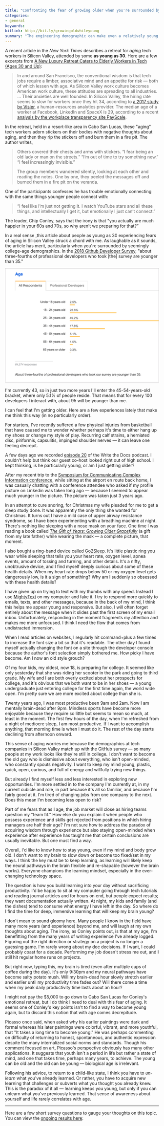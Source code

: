 ```yaml
---
title: "Confronting the fear of growing older when you're surrounded by young programmers"
categories:
- general
keywords:
bitlink: http://bit.ly/growingoldwhileyoung
summary: "The engineering demographic can make even a relatively young person seem old. This sense of growing old is causing panic in many tech workers in Silicon Valley. One solution might be to change your mindset about what it means to be young, and to learn to unlearn what you have already internalized unconsciously."
---
```


A recent article in the *New York Times* describes a retreat for <i>aging</i> tech workers in Silicon Valley, attended by some **as young as 30**. Here are a few excerpts from [A New Luxury Retreat Caters to Elderly Workers in Tech (Ages 30 and Up)](https://www.nytimes.com/2019/03/04/technology/modern-elder-resort-silicon-valley-ageism.html):

> In and around San Francisco, the conventional wisdom is that tech jobs require a limber, associative mind and an appetite for risk &mdash; both of which lessen with age. As Silicon Valley work culture becomes American work culture, these attitudes are spreading to all industries.
> ...
> Their anxieties are well founded. In Silicon Valley, the hiring rate seems to slow for workers once they hit 34, according to [a 2017 study by Visier](https://www.visier.com/wp-content/uploads/2017/09/Visier-Insights-AgeismInTech-Sept2017.pdf), a human-resources analytics provider. The median age of a worker at Facebook, LinkedIn and SpaceX is 29, according to a recent [analysis by the workplace transparency site PayScale](https://www.payscale.com/data-packages/top-tech-companies-compared).

In the retreat, held in a resort-like area in Cabo San Lucas, these "aging" tech workers adorn stickers on their bodies with negative thoughts about aging, and then they rip the stickers off and burn them in a fire pit. The author writes,

> Others covered their chests and arms with stickers. “I fear being an old lady or man on the streets.” “I’m out of time to try something new.” “I feel increasingly invisible.”
>
> The group members wandered silently, looking at each other and reading the notes. One by one, they peeled the messages off and burned them in a fire pit on the veranda.

One of the participants confesses he has trouble emotionally connecting with the same things younger people connect with:

> “I feel like I’m just not getting it. I watch YouTube stars and all these things, and intellectually I get it, but emotionally I just can’t connect.”

The leader, Chip Conley, says that the irony is that "you actually are much happier in your 60s and 70s, so why aren’t we preparing for that?”

In a real sense ,this article about people as young as 30 experiencing fears of aging in Silicon Valley struck a chord with me. As laughable as it sounds, the article has merit, particularly when you're surrounded by seemingly college-age demographics. In the [2018 Github Developer Survey](https://insights.stackoverflow.com/survey/2018/), "about three-fourths of professional developers who took [the] survey are younger than 35."

<a href="https://insights.stackoverflow.com/survey/2018/#developer-profile-age"><img src="/images/github_age_survey.png" /></a>

I'm currently 43, so in just two more years I'll enter the 45-54-years-old bracket, where only 5.1% of people reside. That means that for every 100 developers I interact with, about 95 will be younger than me.

I can feel that I'm getting older. Here are a few experiences lately that make me think this way (in no particularly order).

For starters, I've recently suffered a few physical injuries from basketball that have caused me to wonder whether perhaps it's time to either hang up my shoes or change my style of play. Recurring calf strains, a herniated disc, piriformis, capsulitis, impinged shoulder nerves &mdash; it can leave one feeling decrepit.

A few days ago we recorded [episode 20](https://podcast.writethedocs.org/2019/03/02/episode-20-standards-for-docs-and-working-with-marketing/) of the Write the Docs podcast. I couldn't help but think our guest co-host looked right out of high school. I kept thinking, is he particularly young, or am I just getting older?

After my recent trip to the [Symposium for Communicating Complex Information conference](https://idratherbewriting.com/2019/02/24/slides-for-trends-preso-symposium-for-communicating-complex-info/), while sitting at the airport en route back home, I was casually chatting with a conference attendee who asked if my profile picture on Linkedin was taken long ago &mdash; because I seemed to appear much younger in the picture. The picture was taken just 3 years ago.

In an attempt to cure snoring, for Christmas my wife pleaded for me to get a sleep study done. It was apparently the only thing she wanted for Christmas. It turns out I have a mild case of upper airway resistance syndrome, so I have been experimenting with a breathing machine at night. There's nothing like sleeping with a nose mask on your face. One time I was reading a book called [*The Gift of Years: Growing Older Gracefully*](https://www.amazon.com/Gift-Years-Growing-Older-Gracefully/dp/1933346337) (a gift from my late father) while wearing the mask &mdash; a complete picture, that moment.

I also bought a ring-band device called [Go2Sleep](https://www.sleepon.us/). It's little plastic ring you wear while sleeping that tells you your heart rate, oxygen level, apnea events, amount of tossing and turning, and other details. It's a nifty, unobtrusive device, and I find myself deeply curious about some of these health details. When my heart rate drops below 50 or my oxygen level gets dangerously low, is it a sign of something? Why am I suddenly so obsessed with these health details?

I have given up on trying to text with my thumbs with any speed. Instead I use [MightyText](https://mightytext.net/) on my computer and fake it. I try to respond more quickly to emails, texts, and other messages, because in the back of my mind, I think this helps me appear young and responsive. But also, I will often forget entirely about the message when it slides past the first screen of my email inbox. Unfortunately, responding in the moment fragments my attention and makes me more unfocused. I think I need the flow that comes from undistracted immersion.

When I read articles on websites, I regularly hit command+plus a few times to increase the font size a bit so that it's readable. The other day I found myself actually changing the font on a site through the developer console because the author's font selection simply bothered me. How picky I have become. Am I now an old style grouch?

Of my four kids, my oldest, now 18, is preparing for college. It seemed like only yesterday that she was riding her scooter in the park and going to third grade. My wife and I are both overly excited about her prospects for college, and it's obvious that we both want to be in her shoes &mdash; a young undergraduate just entering college for the first time again, the world wide open. I'm pretty sure we are more excited about college than she is.

Twenty years ago, I was most productive been 9am and 2am. Now I am mentally brain-dead after 9pm. Mindless sports have become more enjoyable because they require so little but seems to mean so much, at least in the moment. The first few hours of the day, when I'm refreshed from a night of mediocre sleep, I am most productive. If I want to accomplish anything, that morning time is when I must do it. The rest of the day starts declining from afternoon onward.

This sense of aging worries me because the demographics at tech companies in Silicon Valley match up with the GitHub survey &mdash; so many people at my work looks like they're still in college. I don't want to become the old guy who is dismissive about everything, who isn't open-minded, who constantly spouts negativity. I want to keep my mind young, plastic, quick, open, curious, and full of energy and willfully trying new things.

But already I find myself less and less interested in exploring new opportunities. I'm more settled in to the company I'm currently at, in my current cubicle and role, in part because it's all so familiar, and because I'm fairly good at it. I'm tired of changing jobs from one company to the next. Does this mean I'm becoming less open to risk?

Part of me fears that as I age, the job market will close as hiring teams question my "team fit." How else do you explain it when people who possess experience and skills get rejected from positions in which hiring managers are half their age? I'm not sure how to address the paradox of acquiring wisdom through experience but also staying open-minded when experience after experience has taught me that certain conclusions are usually inevitable. But one must find a way.

Overall, I'd like to know how to stay young, even if my mind and body grow old. I don't want to my brain to slow down or become too fixed/set in my ways. I think the key must be to keep learning, as learning will likely keep the neural pathways in the brain flexible and re-shapable (however the brain works). Everyone champions the learning mindset, especially in the ever-changing technology space.

The question is how you build learning into your day without sacrificing productivity. I'd be happy to sit at my computer going through tech tutorials and reading journal articles and for hours on end, but people expect results; they want documentation actually written. At night, my kids and family (and the dishes) tend to consume what energy I have left in the day. So where do I find the time for deep, immersive learning that will keep my brain young?

I don't mean to sound gloomy here. Many people I know in the field have many more years (and experience) beyond me, and will laugh at my own thoughts about aging. The irony, as Conley points out, is that at my age, I'm benefitting from the many years of writing experience I've already logged. Figuring out the right direction or strategy on a project is no longer a guessing game. I'm rarely wrong about my doc decisions. If I want, I could probably coast for a decade. Performing my job doesn't stress me out, and I still hit regular home runs on projects.

But right now, typing this, my brain is tired (even after multiple cups of coffee during the day). It's only 9:30pm and my neural pathways have become salty potato mush. Will my brain-dead hour slowly stretch earlier and earlier until my productivity time fades out? Will there come a time when my peak daily productivity time lasts about an hour?

I might not pay the $5,000 to go down to Cabo San Lucas for Conley's emotional retreat, but I do think I need to deal with this fear of aging. It seems one of Conley's key points isn't to find a way to become young again, but to discard this notion that with age comes decrepitude.

Picasso once said, when asked why his earlier paintings were dark and formal whereas his later paintings were colorful, vibrant, and more youthful, that "It takes a long time to become young." He was perhaps commenting on difficulty of returning to honest, spontaneous, and authentic expression despite the many internalized social norms and standards. Though his comment focused on art, Picasso's perspective obviously has many other applications. It suggests that youth isn't a period in life but rather a state of mind, and one that takes time, perhaps many years, to achieve. The young can be old and the old can be young &mdash; biological age is irrelevant.

Following his advice, to return to a child-like state, I think you have to *un-learn* what you've already learned. Or rather, you have to acquire new learning that challenges or subverts what you thought you already knew. This is the paradox of it all &mdash; learning keeps you young, but only if you can unlearn what you've previously learned. That sense of awareness about yourself and life rarely correlates with age.

<hr/>

Here are a few short survey questions to gauge your thoughts on this topic. You can view the [ongoing results here](https://www.questionpro.com/t/PFd5IZd2F8):

<script>
EMBED_PARAMS = {};
EMBED_PARAMS.surveyID =6553045;
EMBED_PARAMS.domain ="//www.questionpro.com";
EMBED_PARAMS.src ="//www.questionpro.com/a/TakeSurvey?tt=wCtuXSeXUNQ%3D";
EMBED_PARAMS.width ="100%";
EMBED_PARAMS.height = "800px";
EMBED_PARAMS.border = "hidden";
</script>
<div id="div_6553045"></div>
<script src="//www.questionpro.com/javascript/embedsurvey.js?version=1"></script>
